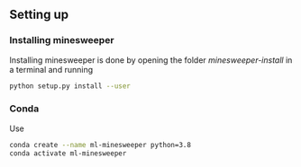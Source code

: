 ## Setting up
### Installing minesweeper

Installing minesweeper is done by opening the folder _minesweeper-install_ in a terminal and running
```bash
python setup.py install --user
```

### Conda

Use 
```bash
conda create --name ml-minesweeper python=3.8
conda activate ml-minesweeper
```